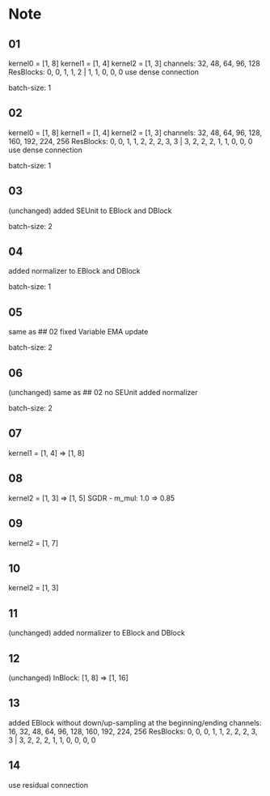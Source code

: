 # Note

## 01

kernel0 = [1, 8]
kernel1 = [1, 4]
kernel2 = [1, 3]
channels: 32, 48, 64, 96, 128
ResBlocks: 0, 0, 1, 1, 2 | 1, 1, 0, 0, 0
use dense connection

batch-size: 1

## 02

kernel0 = [1, 8]
kernel1 = [1, 4]
kernel2 = [1, 3]
channels: 32, 48, 64, 96, 128, 160, 192, 224, 256
ResBlocks: 0, 0, 1, 1, 2, 2, 2, 3, 3 | 3, 2, 2, 2, 1, 1, 0, 0, 0
use dense connection

batch-size: 1

## 03

(unchanged)
added SEUnit to EBlock and DBlock

batch-size: 2

## 04

added normalizer to EBlock and DBlock

batch-size: 1

## 05

same as ## 02
fixed Variable EMA update

batch-size: 2

## 06

(unchanged)
same as ## 02
no SEUnit
added normalizer

batch-size: 2

## 07

kernel1 = [1, 4] => [1, 8]

## 08

kernel2 = [1, 3] => [1, 5]
SGDR - m_mul: 1.0 => 0.85

## 09

kernel2 = [1, 7]

## 10

kernel2 = [1, 3]

## 11

(unchanged)
added normalizer to EBlock and DBlock

## 12

(unchanged)
InBlock: [1, 8] => [1, 16]

## 13

added EBlock without down/up-sampling at the beginning/ending
channels: 16, 32, 48, 64, 96, 128, 160, 192, 224, 256
ResBlocks: 0, 0, 0, 1, 1, 2, 2, 2, 3, 3 | 3, 2, 2, 2, 1, 1, 0, 0, 0, 0

## 14

use residual connection

